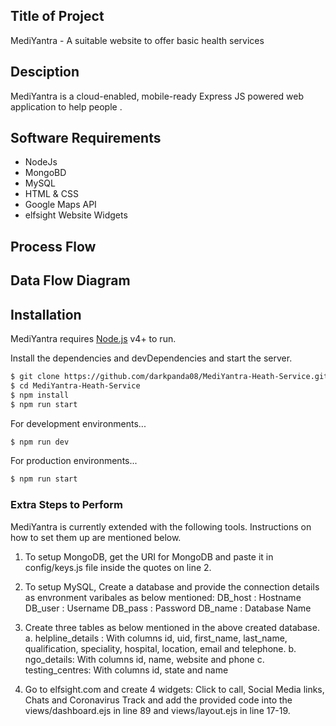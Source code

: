 ## Title of Project
MediYantra - A suitable website to offer basic health services

## Desciption
MediYantra is a cloud-enabled, mobile-ready Express JS powered web application to help people .

## Software Requirements
  - NodeJs
  - MongoBD
  - MySQL
  - HTML & CSS
  - Google Maps API
  - elfsight Website Widgets
  
## Process Flow

## Data Flow Diagram

## Installation

MediYantra requires [Node.js](https://nodejs.org/) v4+ to run.

Install the dependencies and devDependencies and start the server.

```sh
$ git clone https://github.com/darkpanda08/MediYantra-Heath-Service.git
$ cd MediYantra-Heath-Service
$ npm install
$ npm run start
```
For development environments...
```sh
$ npm run dev
```
For production environments...

```sh
$ npm run start
```

### Extra Steps to Perform 

MediYantra is currently extended with the following tools. Instructions on how to set them up are mentioned below.

1) To setup MongoDB, get the URI for MongoDB and paste it in config/keys.js file inside the quotes on line 2.

2) To setup MySQL, Create a database and provide the connection details as envronment varibales as below mentioned:
DB_host : Hostname
DB_user : Username
DB_pass : Password
DB_name : Database Name

3) Create three tables as below mentioned in the above created database.
a. helpline_details : With columns id, uid, first_name, last_name, qualification, speciality, hospital, location, email and telephone.
b. ngo_details: With columns id, name, website and phone 
c. testing_centres: With columns id, state and name

4) Go to elfsight.com and create 4 widgets: Click to call, Social Media links, Chats and Coronavirus Track and add the provided code into the views/dashboard.ejs in line 89 and views/layout.ejs in line 17-19.
